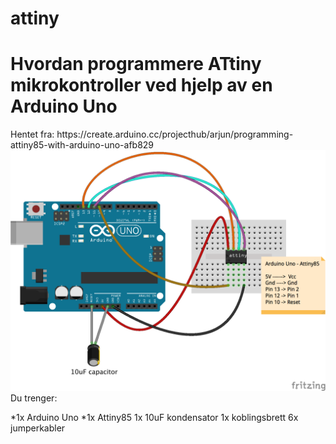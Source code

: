 # attiny

<h1>Hvordan programmere ATtiny mikrokontroller ved hjelp av en Arduino Uno</h1>
Hentet fra: https://create.arduino.cc/projecthub/arjun/programming-attiny85-with-arduino-uno-afb829
<br>


<img src="https://github.com/udirbetalab/attiny/blob/master/files/arduino-attiny_bb.png">
<br>
Du trenger:

*1x Arduino Uno
*1x Attiny85 
1x 10uF kondensator
1x koblingsbrett
6x jumperkabler

